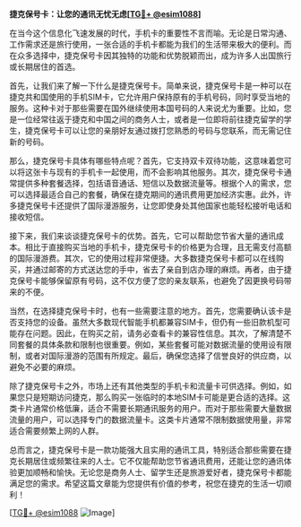 **捷克保号卡：让您的通讯无忧无虑[[TG💪+ @esim1088](https://t.me/s/esim1088)]**

在当今这个信息化飞速发展的时代，手机卡的重要性不言而喻。无论是日常沟通、工作需求还是旅行使用，一张合适的手机卡都能为我们的生活带来极大的便利。而在众多选择中，捷克保号卡因其独特的功能和优势脱颖而出，成为许多人出国旅行或长期居住的首选。

首先，让我们来了解一下什么是捷克保号卡。简单来说，捷克保号卡是一种可以在捷克共和国使用的手机SIM卡，它允许用户保持原有的手机号码，同时享受当地的服务。这种卡对于那些需要在国外继续使用本国号码的人来说尤为重要。比如，您是一位经常往返于捷克和中国之间的商务人士，或者是一位即将前往捷克留学的学生，捷克保号卡可以让您的亲朋好友通过拨打您熟悉的号码与您联系，而无需记住新的号码。

那么，捷克保号卡具体有哪些特点呢？首先，它支持双卡双待功能，这意味着您可以将这张卡与现有的手机卡一起使用，而不会影响其他服务。其次，捷克保号卡通常提供多种套餐选择，包括语音通话、短信以及数据流量等。根据个人的需求，您可以选择最适合自己的套餐，确保在捷克期间的通讯费用更加经济实惠。此外，许多捷克保号卡还提供了国际漫游服务，让您即使身处其他国家也能轻松接听电话和接收短信。

接下来，我们来谈谈捷克保号卡的优势。首先，它可以帮助您节省大量的通讯成本。相比于直接购买当地的手机卡，捷克保号卡的价格更为合理，且无需支付高额的国际漫游费。其次，它的使用过程非常便捷。大多数捷克保号卡都可以在线购买，并通过邮寄的方式送达您的手中，省去了亲自到店办理的麻烦。再者，由于捷克保号卡能够保留原有号码，这不仅方便了您的亲友联系，也避免了因更换号码带来的不便。

当然，在选择捷克保号卡时，也有一些需要注意的地方。首先，您需要确认该卡是否支持您的设备。虽然大多数现代智能手机都兼容SIM卡，但仍有一些旧款机型可能存在问题。因此，在购买之前，请务必查看卡的兼容性信息。其次，了解清楚不同套餐的具体条款和限制也很重要。例如，某些套餐可能对数据流量的使用设有限制，或者对国际漫游的范围有所规定。最后，确保您选择了信誉良好的供应商，以避免不必要的麻烦。

除了捷克保号卡之外，市场上还有其他类型的手机卡和流量卡可供选择。例如，如果您只是短期访问捷克，那么购买一张临时的本地SIM卡可能是更合适的选择。这类卡片通常价格低廉，适合不需要长期通讯服务的用户。而对于那些需要大量数据流量的用户，可以选择专门的数据流量卡。这类卡片通常不限制数据使用量，非常适合需要频繁上网的人群。

总而言之，捷克保号卡是一款功能强大且实用的通讯工具，特别适合那些需要在捷克长期居住或频繁往来的人士。它不仅能帮助您节省通讯费用，还能让您的通讯体验更加顺畅和愉快。无论您是商务人士、留学生还是旅游爱好者，捷克保号卡都能满足您的需求。希望这篇文章能为您提供有价值的参考，祝您在捷克的生活一切顺利！

[[TG💪+ @esim1088](https://t.me/s/esim1088) ![Image](https://i.postimg.cc/4NQfJmqS/Snipaste-2025-05-13-00-14-12.png)]
